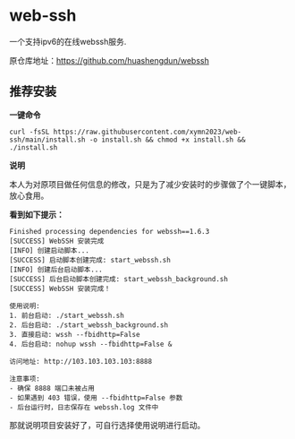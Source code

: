 # web-ssh

一个支持ipv6的在线webssh服务.


原仓库地址：https://github.com/huashengdun/webssh


## 推荐安装 ##

**一键命令**

```
curl -fsSL https://raw.githubusercontent.com/xymn2023/web-ssh/main/install.sh -o install.sh && chmod +x install.sh && ./install.sh
```

**说明**

本人为对原项目做任何信息的修改，只是为了减少安装时的步骤做了个一键脚本，放心食用。

**看到如下提示：**

```
Finished processing dependencies for webssh==1.6.3
[SUCCESS] WebSSH 安装完成
[INFO] 创建启动脚本...
[SUCCESS] 启动脚本创建完成: start_webssh.sh
[INFO] 创建后台启动脚本...
[SUCCESS] 后台启动脚本创建完成: start_webssh_background.sh
[SUCCESS] WebSSH 安装完成！

使用说明:
1. 前台启动: ./start_webssh.sh
2. 后台启动: ./start_webssh_background.sh
3. 直接启动: wssh --fbidhttp=False
4. 后台启动: nohup wssh --fbidhttp=False &

访问地址: http://103.103.103.103:8888

注意事项:
- 确保 8888 端口未被占用
- 如果遇到 403 错误，使用 --fbidhttp=False 参数
- 后台运行时，日志保存在 webssh.log 文件中

```

那就说明项目安装好了，可自行选择使用说明进行启动。
